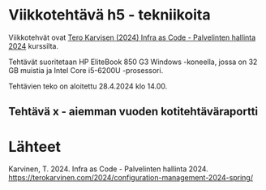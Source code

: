 # Viikkotehtävä h5 - tekniikoita
Viikkotehvät ovat [Tero Karvisen (2024) Infra as Code - Palvelinten hallinta 2024](https://terokarvinen.com/2024/configuration-management-2024-spring/) kurssilta.

Tehtävät suoritetaan HP EliteBook 850 G3 Windows -koneella, jossa on 32 GB muistia ja Intel Core i5-6200U -prosessori.

Tehtävien teko on aloitettu 28.4.2024 klo 14.00.

## Tehtävä x - aiemman vuoden kotitehtäväraportti

# Lähteet
Karvinen, T. 2024. Infra as Code - Palvelinten hallinta 2024. https://terokarvinen.com/2024/configuration-management-2024-spring/